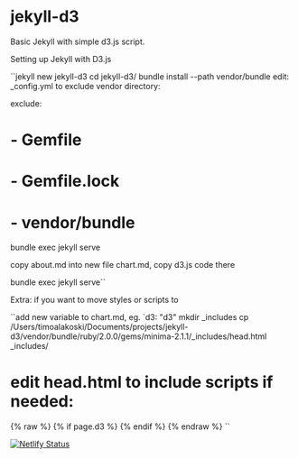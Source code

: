 
# jekyll-d3

Basic Jekyll with simple d3.js script.

Setting up Jekyll with D3.js

``jekyll new jekyll-d3
cd jekyll-d3/
bundle install --path vendor/bundle
edit: _config.yml to exclude vendor directory:

exclude:
#     - Gemfile
#     - Gemfile.lock
#     - vendor/bundle

bundle exec jekyll serve

copy about.md into new file chart.md, copy d3.js code there

bundle exec jekyll serve``

Extra: if you want to move styles or scripts to <head>

``add new variable to chart.md, eg.  `d3: "d3"
mkdir _includes
cp /Users/timoalakoski/Documents/projects/jekyll-d3/vendor/bundle/ruby/2.0.0/gems/minima-2.1.1/_includes/head.html _includes/
# edit head.html to include scripts if needed:
{% raw %}
    {% if page.d3 %}
      <script src="https://d3js.org/d3.v4.min.js"></script>
    {% endif %}
{% endraw %} ``

[![Netlify Status](https://api.netlify.com/api/v1/badges/a48ba42f-1de2-4b10-aef3-94655db59872/deploy-status)](https://app.netlify.com/sites/wonderful-pike-eda3a9/deploys)
